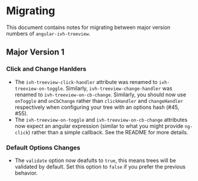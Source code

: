 
# Migrating

This document contains notes for migrating between major version numbers of
`angular-ivh-treeview`.


## Major Version 1

### Click and Change Hanlders

- The `ivh-treeview-click-handler` attribute was renamed to
  `ivh-treeview-on-toggle`. Similarly, `ivh-treeview-change-handler` was renamed
  to `ivh-treeview-on-cb-change`. Similarly, you should now use `onToggle` and
  `onCbChange` rather than `clickHandler` and `changeHandler` respectively when
  configuring your tree with an options hash (#45, #55).
- The `ivh-treeview-on-toggle` and `ivh-treeview-on-cb-change` attributes now
  expect an angular expression (similar to what you might provide `ng-click`)
  rather than a simple callback. See the README for more details.

### Default Options Changes

- The `validate` option now deafults to `true`, this means trees will be
  validated by default. Set this option to `false` if you prefer the previous
  behavior.
